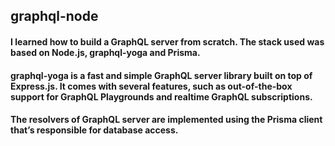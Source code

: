 ## graphql-node

#### I learned how to build a GraphQL server from scratch. The stack used was based on Node.js, graphql-yoga and Prisma.

#### graphql-yoga is a fast and simple GraphQL server library built on top of Express.js. It comes with several features, such as out-of-the-box support for GraphQL Playgrounds and realtime GraphQL subscriptions.

#### The resolvers of GraphQL server are implemented using the Prisma client that’s responsible for database access.


